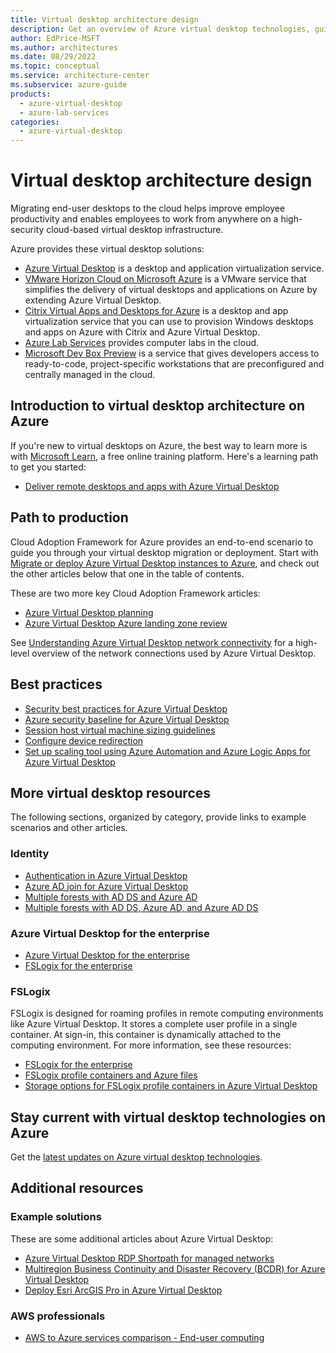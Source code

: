 ```yaml
---
title: Virtual desktop architecture design
description: Get an overview of Azure virtual desktop technologies, guidance offerings, solution ideas, and reference architectures. 
author: EdPrice-MSFT
ms.author: architectures
ms.date: 08/29/2022
ms.topic: conceptual
ms.service: architecture-center
ms.subservice: azure-guide
products:
  - azure-virtual-desktop
  - azure-lab-services
categories:
  - azure-virtual-desktop
---
```


# Virtual desktop architecture design

Migrating end-user desktops to the cloud helps improve employee productivity and enables employees to work from anywhere on a high-security cloud-based virtual desktop infrastructure.

Azure provides these virtual desktop solutions:

- [Azure Virtual Desktop](https://azure.microsoft.com/services/virtual-desktop) is a desktop and application virtualization service.
- [VMware Horizon Cloud on Microsoft Azure](https://azure.microsoft.com/services/virtual-desktop/vmware-horizon-cloud) is a VMware service that simplifies the delivery of virtual desktops and applications on Azure by extending Azure Virtual Desktop.
- [Citrix Virtual Apps and Desktops for Azure](https://azure.microsoft.com/services/virtual-desktop/citrix-virtual-apps-desktops-for-azure) is a desktop and app virtualization service that you can use to provision Windows desktops and apps on Azure with Citrix and Azure Virtual Desktop.
- [Azure Lab Services](https://azure.microsoft.com/services/lab-services) provides computer labs in the cloud.
- [Microsoft Dev Box Preview](https://azure.microsoft.com/services/dev-box) is a service that gives developers access to ready-to-code, project-specific workstations that are preconfigured and centrally managed in the cloud.

## Introduction to virtual desktop architecture on Azure

If you're new to virtual desktops on Azure, the best way to learn more is with [Microsoft Learn](/training/?WT.mc_id=learnaka), a free online training platform. 
Here's a learning path to get you started:

- [Deliver remote desktops and apps with Azure Virtual Desktop](/training/paths/m365-wvd)

## Path to production

Cloud Adoption Framework for Azure provides an end-to-end scenario to guide you through your virtual desktop migration or deployment. Start with 
[Migrate or deploy Azure Virtual Desktop instances to Azure](/azure/cloud-adoption-framework/scenarios/wvd), and check out the other articles below that one in the table of contents.

These are two more key Cloud Adoption Framework articles:

- [Azure Virtual Desktop planning](/azure/cloud-adoption-framework/scenarios/wvd/plan)
- [Azure Virtual Desktop Azure landing zone review](/azure/cloud-adoption-framework/scenarios/wvd/ready)

See [Understanding Azure Virtual Desktop network connectivity](/azure/virtual-desktop/network-connectivity?toc=https%3A%2F%2Fdocs.microsoft.com%2Fazure%2Farchitecture%2Ftoc.json&bc=https%3A%2F%2Fdocs.microsoft.com%2Fazure%2Farchitecture%2Fbread%2Ftoc.json) for a high-level overview of the network connections used by Azure Virtual Desktop.

## Best practices

- [Security best practices for Azure Virtual Desktop](/azure/virtual-desktop/security-guide)
- [Azure security baseline for Azure Virtual Desktop](/security/benchmark/azure/baselines/virtual-desktop-security-baseline)
- [Session host virtual machine sizing guidelines](/windows-server/remote/remote-desktop-services/virtual-machine-recs)
- [Configure device redirection](/azure/virtual-desktop/configure-device-redirections)
- [Set up scaling tool using Azure Automation and Azure Logic Apps for Azure Virtual Desktop](/azure/virtual-desktop/set-up-scaling-script)

## More virtual desktop resources

The following sections, organized by category, provide links to example scenarios and other articles.

### Identity

- [Authentication in Azure Virtual Desktop](/azure/virtual-desktop/authentication?toc=https%3A%2F%2Fdocs.microsoft.com%2Fazure%2Farchitecture%2Ftoc.json&bc=https%3A%2F%2Fdocs.microsoft.com%2Fazure%2Farchitecture%2Fbread%2Ftoc.json) 
- [Azure AD join for Azure Virtual Desktop](../../example-scenario/wvd/azure-virtual-desktop-azure-active-directory-join.md)
- [Multiple forests with AD DS and Azure AD](../../example-scenario/wvd/multi-forest.yml)
- [Multiple forests with AD DS, Azure AD, and Azure AD DS](../../example-scenario/wvd/multi-forest-azure-managed.yml)

### Azure Virtual Desktop for the enterprise

- [Azure Virtual Desktop for the enterprise](../../example-scenario/wvd/windows-virtual-desktop.yml)
- [FSLogix for the enterprise](../../example-scenario/wvd/windows-virtual-desktop-fslogix.yml)

### FSLogix 

FSLogix is designed for roaming profiles in remote computing environments like Azure Virtual Desktop. It stores a complete user profile in a single container. At sign-in, this container is dynamically attached to the computing environment. For more information, see these resources:

- [FSLogix for the enterprise](../../example-scenario/wvd/windows-virtual-desktop-fslogix.yml)
- [FSLogix profile containers and Azure files](/azure/virtual-desktop/fslogix-containers-azure-files?toc=https%3A%2F%2Fdocs.microsoft.com%%2Fazure%2Farchitecture%2Ftoc.json&bc=https%3A%2F%2Fdocs.microsoft.com%2Fazure%2Farchitecture%2Fbread%2Ftoc.json)
- [Storage options for FSLogix profile containers in Azure Virtual Desktop](/azure/virtual-desktop/store-fslogix-profile?toc=https%3A%2F%2Fdocs.microsoft.com%2Fazure%2Farchitecture%2Ftoc.json&bc=https%3A%2F%2Fdocs.microsoft.com%2Fazure%2Farchitecture%2Fbread%2Ftoc.json)

## Stay current with virtual desktop technologies on Azure

Get the [latest updates on Azure virtual desktop technologies](https://azure.microsoft.com/updates/?category=windows-virtual-desktop).

## Additional resources

### Example solutions

These are some additional articles about Azure Virtual Desktop:

- [Azure Virtual Desktop RDP Shortpath for managed networks](/azure/virtual-desktop/shortpath?toc=https%3A%2F%2Fdocs.microsoft.com%2Fazure%2Farchitecture%2Ftoc.json&bc=https%3A%2F%2Fdocs.microsoft.com%2Fazure%2Farchitecture%2Fbread%2Ftoc.json)
- [Multiregion Business Continuity and Disaster Recovery (BCDR) for Azure Virtual Desktop](../../example-scenario/wvd/azure-virtual-desktop-multi-region-bcdr.yml)
- [Deploy Esri ArcGIS Pro in Azure Virtual Desktop](../../example-scenario/data/esri-arcgis-azure-virtual-desktop.yml)

### AWS professionals

- [AWS to Azure services comparison - End-user computing](../../aws-professional/services.md#end-user-computing)
